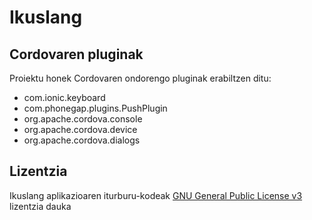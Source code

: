 Ikuslang
============

Cordovaren pluginak
-------------------

Proiektu honek Cordovaren ondorengo pluginak erabiltzen ditu:

* com.ionic.keyboard
* com.phonegap.plugins.PushPlugin
* org.apache.cordova.console
* org.apache.cordova.device
* org.apache.cordova.dialogs

Lizentzia
---------

Ikuslang aplikazioaren iturburu-kodeak [GNU General Public License v3](http://www.gnu.org/licenses/gpl.html) lizentzia dauka
